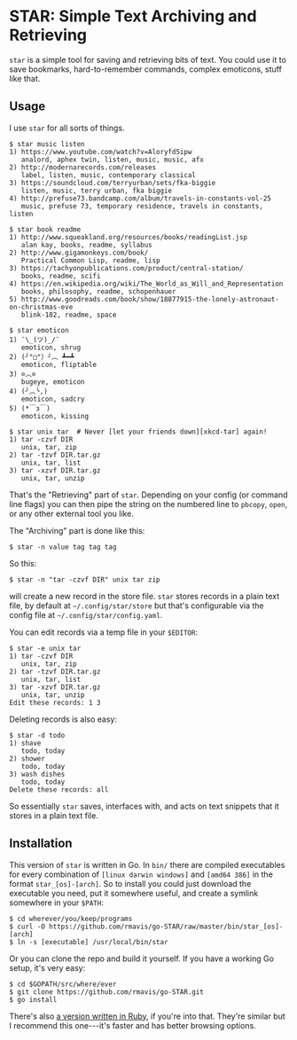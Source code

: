 # STAR: Simple Text Archiving and Retrieving

`star` is a simple tool for saving and retrieving bits of text. You could use it to save bookmarks, hard-to-remember commands, complex emoticons, stuff like that.


## Usage

I use `star` for all sorts of things.

    $ star music listen
    1) https://www.youtube.com/watch?v=Aloryfd5ipw
       analord, aphex twin, listen, music, music, afx
    2) http://modernarecords.com/releases
       label, listen, music, contemporary classical
    3) https://soundcloud.com/terryurban/sets/fka-biggie
       listen, music, terry urban, fka biggie
    4) http://prefuse73.bandcamp.com/album/travels-in-constants-vol-25
       music, prefuse 73, temporary residence, travels in constants, listen

    $ star book readme
    1) http://www.squeakland.org/resources/books/readingList.jsp
       alan kay, books, readme, syllabus
    2) http://www.gigamonkeys.com/book/
       Practical Common Lisp, readme, lisp
    3) https://tachyonpublications.com/product/central-station/
       books, readme, scifi
    4) https://en.wikipedia.org/wiki/The_World_as_Will_and_Representation
       books, philosophy, readme, schopenhauer
    5) http://www.goodreads.com/book/show/18877915-the-lonely-astronaut-on-christmas-eve
       blink-182, readme, space

    $ star emoticon
    1) ¯\_(ツ)_/¯
       emoticon, shrug
    2) (╯°□°）╯︵ ┻━┻
       emoticon, fliptable
    3) ⊙︿⊙
       bugeye, emoticon
    4) (╯︵╰,)
       emoticon, sadcry
    5) (*￣з￣)
       emoticon, kissing

    $ star unix tar  # Never [let your friends down][xkcd-tar] again!
    1) tar -czvf DIR
       unix, tar, zip
    2) tar -tzvf DIR.tar.gz
       unix, tar, list
    3) tar -xzvf DIR.tar.gz
       unix, tar, unzip

That's the "Retrieving" part of `star`. Depending on your config (or command line flags) you can then pipe the string on the numbered line to `pbcopy`, `open`, or any other external tool you like.

The "Archiving" part is done like this:

    $ star -n value tag tag tag

So this:

    $ star -n "tar -czvf DIR" unix tar zip

will create a new record in the store file. `star` stores records in a plain text file, by default at `~/.config/star/store` but that's configurable via the config file at `~/.config/star/config.yaml`.

You can edit records via a temp file in your `$EDITOR`:

    $ star -e unix tar
    1) tar -czvf DIR
       unix, tar, zip
    2) tar -tzvf DIR.tar.gz
       unix, tar, list
    3) tar -xzvf DIR.tar.gz
       unix, tar, unzip
    Edit these records: 1 3

Deleting records is also easy:

    $ star -d todo
    1) shave
       todo, today
    2) shower
       todo, today
    3) wash dishes
       todo, today
    Delete these records: all

So essentially `star` saves, interfaces with, and acts on text snippets that it stores in a plain text file.



## Installation

This version of `star` is written in Go. In `bin/` there are compiled executables for every combination of `[linux darwin windows]` and `[amd64 386]` in the format `star_[os]-[arch]`. So to install you could just download the executable you need, put it somewhere useful, and create a symlink somewhere in your `$PATH`:

    $ cd wherever/you/keep/programs
    $ curl -O https://github.com/rmavis/go-STAR/raw/master/bin/star_[os]-[arch]
    $ ln -s [executable] /usr/local/bin/star

Or you can clone the repo and build it yourself. If you have a working Go setup, it's very easy:

    $ cd $GOPATH/src/where/ever
    $ git clone https://github.com/rmavis/go-STAR.git
    $ go install

There's also [a version written in Ruby][star-ruby], if you're into that. They're similar but I recommend this one---it's faster and has better browsing options.





[star-ruby]: https://github.com/rmavis/star
[xkcd-tar]: https://xkcd.com/1168/
